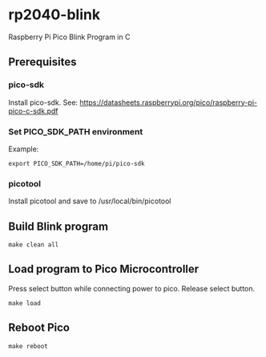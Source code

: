# rp2040-blink
Raspberry Pi Pico Blink Program in C

## Prerequisites

### pico-sdk

Install pico-sdk.
See: https://datasheets.raspberrypi.org/pico/raspberry-pi-pico-c-sdk.pdf

### Set PICO_SDK_PATH environment

Example:
```
export PICO_SDK_PATH=/home/pi/pico-sdk
```

### picotool

Install picotool and save to /usr/local/bin/picotool

## Build Blink program

```
make clean all
```

## Load program to Pico Microcontroller

Press select button while connecting power to pico. Release select button.

```
make load
```

## Reboot Pico

```
make reboot
```

